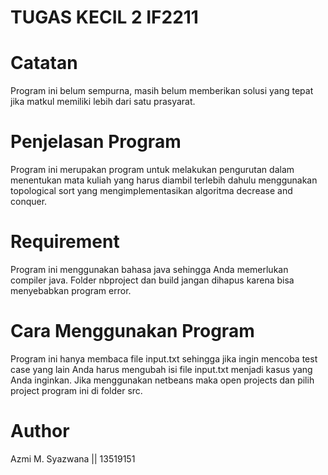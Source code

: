 # TUGAS KECIL 2 IF2211

# Catatan
Program ini belum sempurna, masih belum memberikan solusi yang tepat jika matkul memiliki lebih dari satu prasyarat.

# Penjelasan Program
Program ini merupakan program untuk melakukan pengurutan dalam menentukan mata kuliah yang harus diambil terlebih dahulu menggunakan topological sort yang mengimplementasikan algoritma decrease and conquer.

# Requirement
Program ini menggunakan bahasa java sehingga Anda memerlukan compiler java. Folder nbproject dan build jangan dihapus karena bisa menyebabkan program error.

# Cara Menggunakan Program
Program ini hanya membaca file input.txt sehingga jika ingin mencoba test case yang lain Anda harus mengubah isi file input.txt menjadi kasus yang Anda inginkan. Jika menggunakan netbeans maka open projects dan pilih project program ini di folder src.

# Author
Azmi M. Syazwana || 13519151
